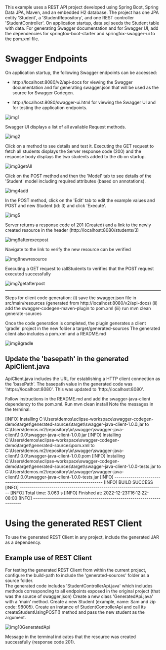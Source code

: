 This example uses a REST API project developed using Spring Boot, Spring Data JPA, Maven, and an embedded H2 database. The project has one JPA entity 'Student', a 'StudentRepository', and one REST controller 'StudentController'. On application startup, data.sql seeds the Student table with data. For generating Swagger documentation and for Swagger UI, add the dependencies for springfox-boot-starter and springfox-swagger-ui to the pom.xml file.

# Swagger Endpoints

On application startup, the following Swagger endpoints can be accessed:
  
  - http://localhost:8080/v2/api-docs for viewing the Swagger documentation and for generating swagger.json that will be used as the source for Swagger Codegen. 
  
  - http://localhost:8080/swagger-ui.html for viewing the Swagger UI and for testing the application endpoints.


![img1](https://user-images.githubusercontent.com/15854708/210186909-1868ad73-7da9-4dda-b549-46a7efa2fe89.JPG)


Swagger UI displays a list of all available Request methods.

![img2](https://user-images.githubusercontent.com/15854708/210186911-27aa4b33-7f3c-4558-947b-d69b6c1df898.JPG)


Click on a method to see details and test it. Executing the GET request to fetch all students displays the Server response code (200) and the response body displays the two students added to the db on startup.

![img3getAll](https://user-images.githubusercontent.com/15854708/210186915-0df0f90d-cae6-4f6f-a2f1-94e8cb420622.JPG)


Click on the POST method and then the 'Model' tab to see details of the 'Student' model including required attributes (based on annotations).

![img4add](https://user-images.githubusercontent.com/15854708/210186917-175457cb-7361-4df8-ba00-a7d1d76b73a7.JPG)


In the POST method, click on the 'Edit' tab to edit the example values and POST and new Student (id: 3) and click 'Execute'.

![img5](https://user-images.githubusercontent.com/15854708/210186919-d2a00372-2e1a-411a-ac23-08226c24e5b4.JPG)


Server returns a response code of 201 (Created) and a link to the newly created resource in the header (http://localhost:8080/students/3)

![img6afterexecpost](https://user-images.githubusercontent.com/15854708/210186925-98ea6681-20d9-475c-81c5-5c1e5ebc37cf.JPG)

Navigate to the link to verify the new resource can be verified 

![img8newresource](https://user-images.githubusercontent.com/15854708/210186929-3fadf269-5e6a-4ab7-a29b-ecc7c7dfdde5.JPG)

Executing a GET request to /allStudents to verifies that the POST request executed successfully

![img7getafterpost](https://user-images.githubusercontent.com/15854708/210186926-7bf05aa8-ffb3-4a40-98ed-b2b028bbf362.JPG)

-----------

Steps for client code generation: 
(i) save the swagger.json file in src/main/resources (generated from http://localhost:8080/v2/api-docs) 
(ii) add the swagger-codegen-maven-plugin to pom.xml
(iii) run mvn clean generate-sources

Once the code generation is completed, the plugin generates a client 'gradle' project in the new folder a target/generated-sources
The generated client also includes a pom.xml and a README.md

![img9gradle](https://user-images.githubusercontent.com/15854708/210186937-777563e5-4293-4e05-ae37-fbcf47e429bc.JPG)  


## Update the 'basepath' in the generated ApiClient.java
ApiClient.java includes the URL for establishing a HTTP client connection as the 'basePath'. The basepath value in the generated code was 'https://localhost:8080'. This was updated to 'http://localhost:8080'.

Follow instructions in the README.md and add the swagger-java-client dependency to the pom.xml.
Run mvn clean install
Note the messages in the terminal:

[INFO] Installing C:\Users\demos\eclipse-workspace\swagger-codegen-demo\target\generated-sources\target\swagger-java-client-1.0.0.jar to C:\Users\demos\.m2\repository\io\swagger\swagger-java-client\1.0.0\swagger-java-client-1.0.0.jar
[INFO] Installing C:\Users\demos\eclipse-workspace\swagger-codegen-demo\target\generated-sources\pom.xml to C:\Users\demos\.m2\repository\io\swagger\swagger-java-client\1.0.0\swagger-java-client-1.0.0.pom
[INFO] Installing C:\Users\demos\eclipse-workspace\swagger-codegen-demo\target\generated-sources\target\swagger-java-client-1.0.0-tests.jar to C:\Users\demos\.m2\repository\io\swagger\swagger-java-client\1.0.0\swagger-java-client-1.0.0-tests.jar
[INFO] ------------------------------------------------------------------------
[INFO] BUILD SUCCESS
[INFO] ------------------------------------------------------------------------
[INFO] Total time:  3.063 s
[INFO] Finished at: 2022-12-23T16:12:22-08:00
[INFO] ------------------------------------------------------------------------

# Using the generated REST Client
To use the generated REST Client in any project, include the generated JAR as a dependency.
     
## Example use of REST Client
For testing the generated REST Client from within the current project, configure the build-path to include the 'generated-sources' folder as a source folder.   
The generated code includes 'StudentControllerApi.java' which includes methods corresponding to all endpoints exposed in the original project (that was the source of swagger.json) 
Create a new class 'GeneratedApi.java' with a 'main' method. 
Create a new Student (example, name: Sam and zip code: 98005).
Create an instance of StudentControllerApi and call its createStudentUsingPOST() method and pass the new student as the argument.

![img10GeneratedApi](https://user-images.githubusercontent.com/15854708/210186941-b54ccfa4-4166-418b-a270-9880a9382b69.JPG)

Message in the terminal indicates that the resource was created successfully (response code 201).
